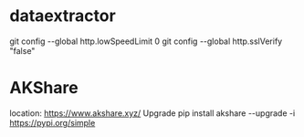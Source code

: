 # dataextractor

git config --global http.lowSpeedLimit 0
git config --global http.sslVerify "false"


# AKShare
location: https://www.akshare.xyz/
Upgrade pip install akshare --upgrade -i https://pypi.org/simple